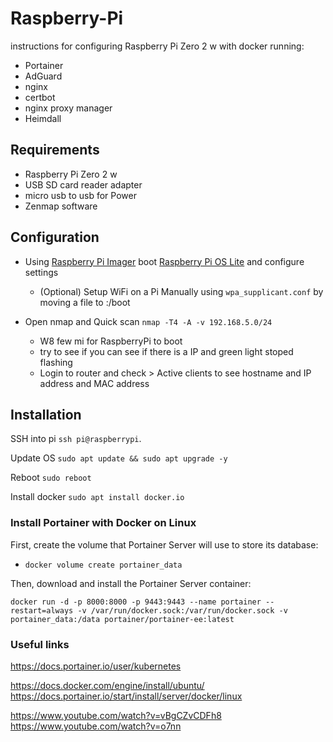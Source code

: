# Raspberry-Pi

instructions for configuring Raspberry Pi Zero 2 w with docker running:
* Portainer
* AdGuard
* nginx
* certbot
* nginx proxy manager
* Heimdall

## Requirements

* Raspberry Pi Zero 2 w
* USB SD card reader adapter
* micro usb to usb for Power
* Zenmap software

## Configuration

* Using [Raspberry Pi Imager](https://www.raspberrypi.com/software/) boot [Raspberry Pi OS Lite](https://www.raspberrypi.com/software/operating-systems/#raspberry-pi-os-64-bit) and configure settings
    * (Optional) Setup WiFi on a Pi Manually using `wpa_supplicant.conf` by moving a file to :/boot

* Open nmap and Quick scan `nmap -T4 -A -v 192.168.5.0/24`
    * W8 few mi for RaspberryPi to boot
    * try to see if you can see if there is a IP and green light stoped flashing
    * Login to router and check	> Active clients to see hostname and IP address and MAC address


## Installation

SSH into pi `ssh pi@raspberrypi`.

Update OS `sudo apt update && sudo apt upgrade -y`

Reboot `sudo reboot`

Install docker `sudo apt install docker.io`

### Install Portainer with Docker on Linux

First, create the volume that Portainer Server will use to store its database:
* `docker volume create portainer_data`

Then, download and install the Portainer Server container:

```
docker run -d -p 8000:8000 -p 9443:9443 --name portainer --restart=always -v /var/run/docker.sock:/var/run/docker.sock -v portainer_data:/data portainer/portainer-ee:latest

```


### Useful links

https://docs.portainer.io/user/kubernetes

https://docs.docker.com/engine/install/ubuntu/  
https://docs.portainer.io/start/install/server/docker/linux

https://www.youtube.com/watch?v=vBgCZvCDFh8
https://www.youtube.com/watch?v=o7nn